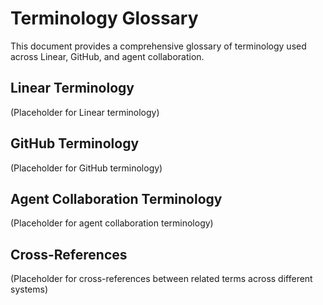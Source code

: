 # Terminology Glossary

This document provides a comprehensive glossary of terminology used across Linear, GitHub, and agent collaboration.

## Linear Terminology

(Placeholder for Linear terminology)

## GitHub Terminology

(Placeholder for GitHub terminology)

## Agent Collaboration Terminology

(Placeholder for agent collaboration terminology)

## Cross-References

(Placeholder for cross-references between related terms across different systems)

